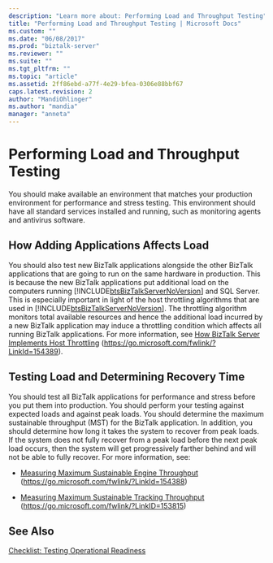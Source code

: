 ```yaml
---
description: "Learn more about: Performing Load and Throughput Testing"
title: "Performing Load and Throughput Testing | Microsoft Docs"
ms.custom: ""
ms.date: "06/08/2017"
ms.prod: "biztalk-server"
ms.reviewer: ""
ms.suite: ""
ms.tgt_pltfrm: ""
ms.topic: "article"
ms.assetid: 2ff86ebd-a77f-4e29-bfea-0306e88bbf67
caps.latest.revision: 2
author: "MandiOhlinger"
ms.author: "mandia"
manager: "anneta"
---
```

# Performing Load and Throughput Testing
You should make available an environment that matches your production environment for performance and stress testing. This environment should have all standard services installed and running, such as monitoring agents and antivirus software.

## How Adding Applications Affects Load
 You should also test new BizTalk applications alongside the other BizTalk applications that are going to run on the same hardware in production. This is because the new BizTalk applications put additional load on the computers running [!INCLUDE[btsBizTalkServerNoVersion](../includes/btsbiztalkservernoversion-md.md)] and SQL Server. This is especially important in light of the host throttling algorithms that are used in [!INCLUDE[btsBizTalkServerNoVersion](../includes/btsbiztalkservernoversion-md.md)]. The throttling algorithm monitors total available resources and hence the additional load incurred by a new BizTalk application may induce a throttling condition which affects all running BizTalk applications. For more information, see [How BizTalk Server Implements Host Throttling](../core/how-biztalk-server-implements-host-throttling.md) (<https://go.microsoft.com/fwlink/?LinkId=154389>).

## Testing Load and Determining Recovery Time
 You should test all BizTalk applications for performance and stress before you put them into production. You should perform your testing against expected loads and against peak loads. You should determine the maximum sustainable throughput (MST) for the BizTalk application. In addition, you should determine how long it takes the system to recover from peak loads. If the system does not fully recover from a peak load before the next peak load occurs, then the system will get progressively farther behind and will not be able to fully recover. For more information, see:

-   [Measuring Maximum Sustainable Engine Throughput](../core/measuring-maximum-sustainable-engine-throughput.md) (https://go.microsoft.com/fwlink/?LinkId=154388)

-   [Measuring Maximum Sustainable Tracking Throughput](../core/measuring-maximum-sustainable-tracking-throughput.md) (https://go.microsoft.com/fwlink/?LinkID=153815)

## See Also
 [Checklist: Testing Operational Readiness](../technical-guides/checklist-testing-operational-readiness.md)